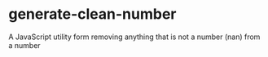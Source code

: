 # generate-clean-number
A JavaScript utility form removing anything that is not a number (nan) from a number
